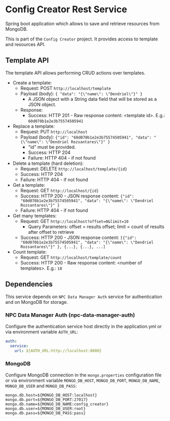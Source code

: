 # Config Creator Rest Service
Spring boot application which allows to save and retrieve resources from MongoDB.

This is part of the ``Config Creator`` project. It provides access to template and resources API.

## Template API

The template API allows performing CRUD actions over templates.

- Create a template:
    - Request: POST ``http://localhost/template``
    - Payload (body): ``{ "data": "{\"name\": \"Dendriel\"}" }``
      - A JSON object with a String data field that will be stored as a JSON object.
    - Response:
        - Success: HTTP 201 - Raw response content: \<template id\>. E.g.: ``60d070b1e2e3b75574505941``
- Replace a template:
    - Request: PUT ``http://localhost``
    - Payload (body): ``{"id": "60d070b1e2e3b75574505941", "data": "{\"name\": \"Dendriel Rozsantares\"}" }``
        - "id" must be provided.
        - Success: HTTP 204
        - Failure: HTTP 404 - if not found
- Delete a template (hard deletion):
    - Request: DELETE ``http://localhost/template/{id}``
    - Success: HTTP 204
    - Failure: HTTP 404 - if not found
- Get a template:
    - Request: GET ``http://localhost/{id}``
    - Success: HTTP 200 - JSON response content: ``{"id": "60d070b1e2e3b75574505941", "data": "{\"name\": \"Dendriel Rozsantares\"}" }``
    - Failure: HTTP 404 - if not found
- Get many templates:
    - Request: GET ``http://localhost?offset=0&limit=10``
        - Query Parameters: offset = results offset; limit = count of results after offset to retrieve
    - Success: HTTP 200 - JSON response content: ``[{"id": "60d070b1e2e3b75574505941", "data": "{\"name\": \"Dendriel Rozsantares\"}" }, {...}, {...}, ...]``
- Count template:
    - Request: GET ``http://localhost/template/count``
    - Success: HTTP 200 - Raw response content: \<number of templates\>. E.g.: ``18``


## Dependencies
This service depends on ``NPC Data Manager Auth`` service for authentication and on MongoDB for storage.

### NPC Data Manager Auth (npc-data-manager-auth)

Configure the authentication service host directly in the application.yml or via environment variable ``AUTH_URL``:

```yaml
auth:
  service:
    url: ${AUTH_URL:http://localhost:8080}
```

### MongoDB

Configure MongoDB connection in the ``mongo.properties`` configuration file or via environment variable ``MONGO_DB_HOST``,
``MONGO_DB_PORT``, ``MONGO_DB_NAME``, ``MONGO_DB_USER`` and ``MONGO_DB_PASS``:

```properties
mongo.db.host=${MONGO_DB_HOST:localhost}
mongo.db.port=${MONGO_DB_PORT:27017}
mongo.db.name=${MONGO_DB_NAME:config_creator}
mongo.db.user=${MONGO_DB_USER:root}
mongo.db.pass=${MONGO_DB_PASS:pass}
```
